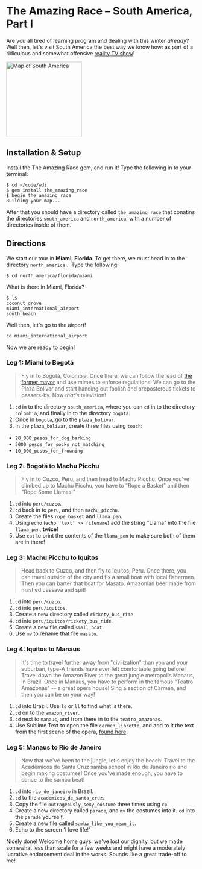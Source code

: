 # The Amazing Race &ndash; South America, Part I

Are you all tired of learning program and dealing with this winter *already*? Well then, let's visit South America the best way we know how: as part of a ridiculous and somewhat offensive [reality TV show](http://en.wikipedia.org/wiki/The_Amazing_Race)!

<img alt="Map of South America" src="http://i.infopls.com/images/mapsouthamerica.gif" width="200px" />


## Installation & Setup

Install the The Amazing Race gem, and run it! Type the following in to your terminal:

```
$ cd ~/code/wdi
$ gem install the_amazing_race
$ begin_the_amazing_race
Building your map...
```

After that you should have a directory called `the_amazing_race` that conatins the directories `south_america` and `north_america`, with a number of directories inside of them.

## Directions

We start our tour in **Miami**, **Florida**. To get there, we must head in to the directory `north_america`... Type the following:

```
$ cd north_america/florida/miami
```

What is there in Miami, Florida?

```
$ ls
coconut_grove
miami_international_airport
south_beach
```

Well then, let's go to the airport!

```
cd miami_international_airport
```

Now we are ready to begin!

### Leg 1: Miami to Bogotá

> Fly in to Bogotá, Colombia. Once there, we can follow the lead of [the former mayor](http://en.wikipedia.org/wiki/Antanas_Mockus) and use mimes to enforce regulations! We can go to the Plaza Bolívar and start handing out foolish and preposterous tickets to passers-by. Now *that's* television!

1. `cd` in to the directory `south_america`, where you can `cd` in to the directory `colombia`, and finally in to the directory `bogota`.
1. Once in `bogota`, go to the `plaza_bolivar`.
1. In the `plaza_bolivar`, create three files using `touch`:
  - `20_000_pesos_for_dog_barking`
  - `5000_pesos_for_socks_not_matching`
  - `10_000_pesos_for_frowning`

### Leg 2: Bogotá to Machu Picchu

> Fly in to Cuzco, Peru, and then head to Machu Picchu. Once you've climbed up to Machu Picchu, you have to "Rope a Basket" and then "Rope Some Llamas!"

1. `cd` into `peru/cuzco`.
1. `cd` back in to `peru`, and then `machu_picchu`.
1. Create the files `rope_basket` and `llama_pen`.
1. Using `echo` (`echo 'text' >> filename`) add the string "Llama" into the file `llama_pen`, **twice**!
1. Use `cat` to print the contents of the `llama_pen` to make sure both of them are in there!


### Leg 3: Machu Picchu to Iquitos

> Head back to Cuzco, and then fly to Iquitos, Peru. Once there, you can travel outside of the city and fix a small boat with local fishermen. Then you can barter that boat for Masato: Amazonian beer made from mashed cassava and spit!

1. `cd` into `peru/cuzco`.
1. `cd` into `peru/iquitos`.
1. Create a new directory called `rickety_bus_ride`
1. `cd` into `peru/iquitos/rickety_bus_ride`.
1. Create a new file called `small_boat`.
1. Use `mv` to rename that file `masato`.

### Leg 4: Iquitos to Manaus

> It's time to travel further away from "civilization" than you and your suburban, type-A friends have ever felt comfortable going before! Travel down the Amazon River to the great jungle metropolis Manaus, in Brazil. Once in Manaus, you have to perform in the famous "Teatro Amazonas" -- a great opera house! Sing a section of Carmen, and then you can be on your way!

1. `cd` into Brazil. Use `ls` or `ll` to find what is there.
1. `cd` on to the `amazon_river`.
1. `cd` next to `manaus`, and from there in to the `teatro_amazonas`.
1. Use Sublime Text to open the file `carmen_libretto`, and add to it the text from the first scene of the opera, [found here](http://opera.stanford.edu/Bizet/Carmen/acte1.html#num1).

### Leg 5: Manaus to Rio de Janeiro

> Now that we've been to the jungle, let's enjoy the beach! Travel to the Acadêmicos de Santa Cruz samba school in Rio de Janeiro rio and begin making costumes! Once you've made enough, you have to dance to the samba beat!

1. `cd` into `rio_de_janeiro` in Brazil.
1. `cd` to the `academicos_de_santa_cruz`.
1. Copy the file `outrageously_sexy_costume` three times using `cp`.
1. Create a new directory called `parade`, and `mv` the costumes into it. `cd` into the `parade` yourself.
1. Create a new file called `samba_like_you_mean_it`.
1. Echo to the screen 'I love life!'

Nicely done! Welcome home guys: we've lost our dignity, but we made somewhat less than scale for a few weeks and might have a moderately lucrative endorsement deal in the works. Sounds like a great trade-off to me!
